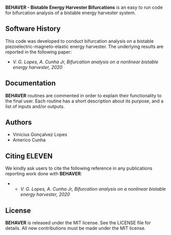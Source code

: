 
**BEHAVER - Bistable Energy Harvester Bifurcations** is an easy to run code for bifurcation analysis of a bistable energy harvester system. 

## Software History

This code was developed to conduct bifurcation analysis on a bistable piezoelectric-magneto-elastic energy harvester. The underlying results are reported in the following paper:
- *V. G. Lopes, A. Cunha Jr, Bifurcation analysis on a nonlinear bistable energy harvester, 2020*

## Documentation

**BEHAVER** routines are commented in order to explain their functionality to the final user. Each routine has a short description about its purpose, and a list of inputs and/or outputs.

## Authors
- Vinicius Gonçalvez Lopes
- Americo Cunha

## Citing ELEVEN

We kindly ask users to cite the following reference in any publications reporting work done with **BEHAVER**:
- - *V. G. Lopes, A. Cunha Jr, Bifurcation analysis on a nonlinear bistable energy harvester, 2020*

## License

**BEHAVER** is released under the MIT license. See the LICENSE file for details. All new contributions must be made under the MIT license.
